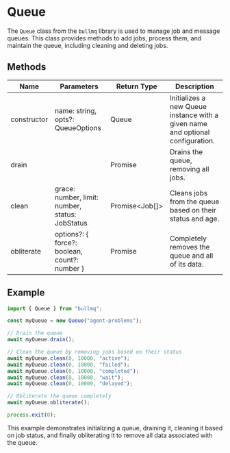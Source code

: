 # Queue

The `Queue` class from the `bullmq` library is used to manage job and message queues. This class provides methods to add jobs, process them, and maintain the queue, including cleaning and deleting jobs.

## Methods

| Name       | Parameters                  | Return Type | Description                                         |
|------------|-----------------------------|-------------|-----------------------------------------------------|
| constructor| name: string, opts?: QueueOptions | Queue      | Initializes a new Queue instance with a given name and optional configuration. |
| drain      |                             | Promise<void> | Drains the queue, removing all jobs.               |
| clean      | grace: number, limit: number, status: JobStatus | Promise<Job[]> | Cleans jobs from the queue based on their status and age. |
| obliterate | options?: { force?: boolean, count?: number } | Promise<void> | Completely removes the queue and all of its data.  |

## Example

```typescript
import { Queue } from "bullmq";

const myQueue = new Queue("agent-problems");

// Drain the queue
await myQueue.drain();

// Clean the queue by removing jobs based on their status
await myQueue.clean(0, 10000, "active");
await myQueue.clean(0, 10000, "failed");
await myQueue.clean(0, 10000, "completed");
await myQueue.clean(0, 10000, "wait");
await myQueue.clean(0, 10000, "delayed");

// Obliterate the queue completely
await myQueue.obliterate();

process.exit(0);
```

This example demonstrates initializing a queue, draining it, cleaning it based on job status, and finally obliterating it to remove all data associated with the queue.